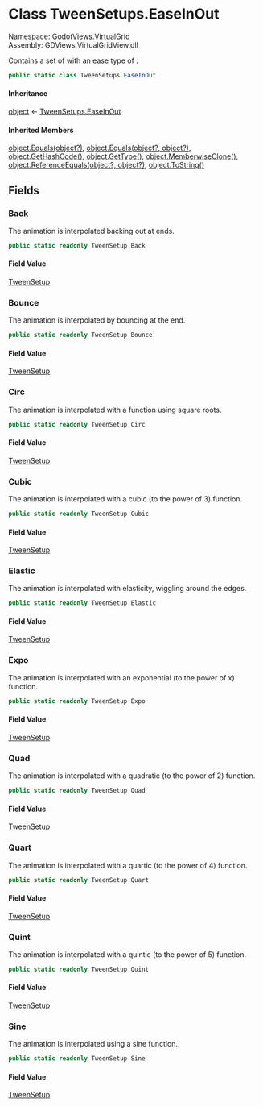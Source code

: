 # <a id="GodotViews_VirtualGrid_TweenSetups_EaseInOut"></a> Class TweenSetups.EaseInOut

Namespace: [GodotViews.VirtualGrid](GodotViews.VirtualGrid.md)  
Assembly: GDViews.VirtualGridView.dll  

Contains a set of <xref href="Godot.Tween.TransitionType" data-throw-if-not-resolved="false"></xref> with an ease type of <xref href="Godot.Tween.EaseType.InOut" data-throw-if-not-resolved="false"></xref>.

```csharp
public static class TweenSetups.EaseInOut
```

#### Inheritance

[object](https://learn.microsoft.com/dotnet/api/system.object) ← 
[TweenSetups.EaseInOut](GodotViews.VirtualGrid.TweenSetups.EaseInOut.md)

#### Inherited Members

[object.Equals\(object?\)](https://learn.microsoft.com/dotnet/api/system.object.equals\#system\-object\-equals\(system\-object\)), 
[object.Equals\(object?, object?\)](https://learn.microsoft.com/dotnet/api/system.object.equals\#system\-object\-equals\(system\-object\-system\-object\)), 
[object.GetHashCode\(\)](https://learn.microsoft.com/dotnet/api/system.object.gethashcode), 
[object.GetType\(\)](https://learn.microsoft.com/dotnet/api/system.object.gettype), 
[object.MemberwiseClone\(\)](https://learn.microsoft.com/dotnet/api/system.object.memberwiseclone), 
[object.ReferenceEquals\(object?, object?\)](https://learn.microsoft.com/dotnet/api/system.object.referenceequals), 
[object.ToString\(\)](https://learn.microsoft.com/dotnet/api/system.object.tostring)

## Fields

### <a id="GodotViews_VirtualGrid_TweenSetups_EaseInOut_Back"></a> Back

<p>The animation is interpolated backing out at ends.</p>

```csharp
public static readonly TweenSetup Back
```

#### Field Value

 [TweenSetup](GodotViews.VirtualGrid.TweenSetup.md)

### <a id="GodotViews_VirtualGrid_TweenSetups_EaseInOut_Bounce"></a> Bounce

<p>The animation is interpolated by bouncing at the end.</p>

```csharp
public static readonly TweenSetup Bounce
```

#### Field Value

 [TweenSetup](GodotViews.VirtualGrid.TweenSetup.md)

### <a id="GodotViews_VirtualGrid_TweenSetups_EaseInOut_Circ"></a> Circ

<p>The animation is interpolated with a function using square roots.</p>

```csharp
public static readonly TweenSetup Circ
```

#### Field Value

 [TweenSetup](GodotViews.VirtualGrid.TweenSetup.md)

### <a id="GodotViews_VirtualGrid_TweenSetups_EaseInOut_Cubic"></a> Cubic

<p>The animation is interpolated with a cubic (to the power of 3) function.</p>

```csharp
public static readonly TweenSetup Cubic
```

#### Field Value

 [TweenSetup](GodotViews.VirtualGrid.TweenSetup.md)

### <a id="GodotViews_VirtualGrid_TweenSetups_EaseInOut_Elastic"></a> Elastic

<p>The animation is interpolated with elasticity, wiggling around the edges.</p>

```csharp
public static readonly TweenSetup Elastic
```

#### Field Value

 [TweenSetup](GodotViews.VirtualGrid.TweenSetup.md)

### <a id="GodotViews_VirtualGrid_TweenSetups_EaseInOut_Expo"></a> Expo

<p>The animation is interpolated with an exponential (to the power of x) function.</p>

```csharp
public static readonly TweenSetup Expo
```

#### Field Value

 [TweenSetup](GodotViews.VirtualGrid.TweenSetup.md)

### <a id="GodotViews_VirtualGrid_TweenSetups_EaseInOut_Quad"></a> Quad

<p>The animation is interpolated with a quadratic (to the power of 2) function.</p>

```csharp
public static readonly TweenSetup Quad
```

#### Field Value

 [TweenSetup](GodotViews.VirtualGrid.TweenSetup.md)

### <a id="GodotViews_VirtualGrid_TweenSetups_EaseInOut_Quart"></a> Quart

<p>The animation is interpolated with a quartic (to the power of 4) function.</p>

```csharp
public static readonly TweenSetup Quart
```

#### Field Value

 [TweenSetup](GodotViews.VirtualGrid.TweenSetup.md)

### <a id="GodotViews_VirtualGrid_TweenSetups_EaseInOut_Quint"></a> Quint

<p>The animation is interpolated with a quintic (to the power of 5) function.</p>

```csharp
public static readonly TweenSetup Quint
```

#### Field Value

 [TweenSetup](GodotViews.VirtualGrid.TweenSetup.md)

### <a id="GodotViews_VirtualGrid_TweenSetups_EaseInOut_Sine"></a> Sine

<p>The animation is interpolated using a sine function.</p>

```csharp
public static readonly TweenSetup Sine
```

#### Field Value

 [TweenSetup](GodotViews.VirtualGrid.TweenSetup.md)

